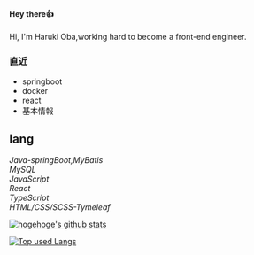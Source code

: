 #### Hey there👍
Hi, I'm Haruki Oba,working hard to become a front-end engineer.

### 直近
- springboot
- docker
- react
- 基本情報

## lang
*Java-springBoot,MyBatis*  
*MySQL*  
*JavaScript*  
*React*  
*TypeScript*  
*HTML/CSS/SCSS-Tymeleaf*  

<!-- リポジトリステータス -->
[![hogehoge's github stats](https://github-readme-stats.vercel.app/api?username=haruki0314&hide=contribs&count_private=true&show_icons=true&theme=tokyonight)](https://github.com/haruki0314/)

<!-- ソースコード統計 -->
[![Top used Langs](https://github-readme-stats.vercel.app/api/top-langs/?username=haruki0314&layout=compact&theme=tokyonight)](https://github.com/haruki0314/)

